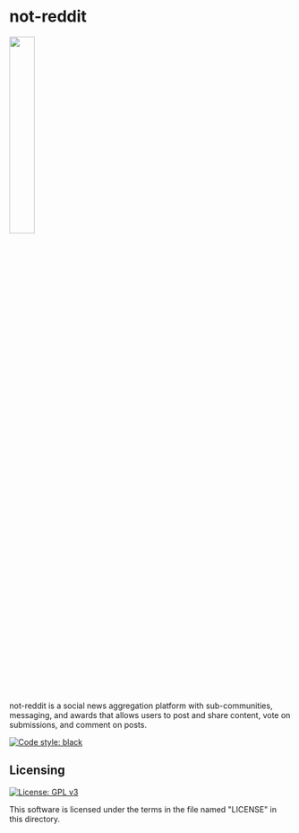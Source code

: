 # not-reddit

<img src="https://imgur.com/pe3rvQY.png" width="30%" />

not-reddit is a social news aggregation platform with sub-communities, messaging, and awards that
allows users to post and share content, vote on submissions, and comment on posts.

[![Code style: black](https://img.shields.io/badge/code%20style-black-000000.svg)](https://github.com/psf/black)

## Licensing

[![License: GPL v3](https://img.shields.io/badge/License-GPLv3-blue.svg)](https://www.gnu.org/licenses/gpl-3.0)

This software is licensed under the terms in the file named "LICENSE" in this directory.
